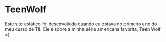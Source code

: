 # TeenWolf

Este site estático foi desenvolvido quando eu estava no primeiro ano do meu curso de TII. 
Ele é sobre a minha série americana favorita, Teen Wolf =)
